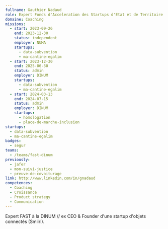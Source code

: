 ```yaml
---
fullname: Gauthier Nadaud
role: Expert Fonds d'Acceleration des Startups d'Etat et de Territoire (FAST)
domaine: Coaching
missions:
  - start: 2023-09-26
    end: 2023-12-30
    status: independent
    employer: NUMA
    startups:
      - data-subvention
      - ma-cantine-egalim
  - start: 2023-12-30
    end: 2025-06-30
    status: admin
    employer: DINUM
    startups:
      - data-subvention
      - ma-cantine-egalim
  - start: 2024-03-13
    end: 2024-07-15
    status: admin
    employer: DINUM
    startups:
      - homologation
      - place-de-marche-inclusion
startups:
  - data-subvention
  - ma-cantine-egalim
badges:
  - segur
teams:
  - /teams/fast-dinum
previously:
  - jafer
  - mon-suivi-justice
  - preuve-de-covoiturage
link: http://www.linkedin.com/in/gnadaud
competences:
  - Coaching
  - Croissance
  - Product strategy
  - Communication
---
```

Expert FAST à la DINUM // ex CEO & Founder d'une startup d'objets connectés (Smiirl).